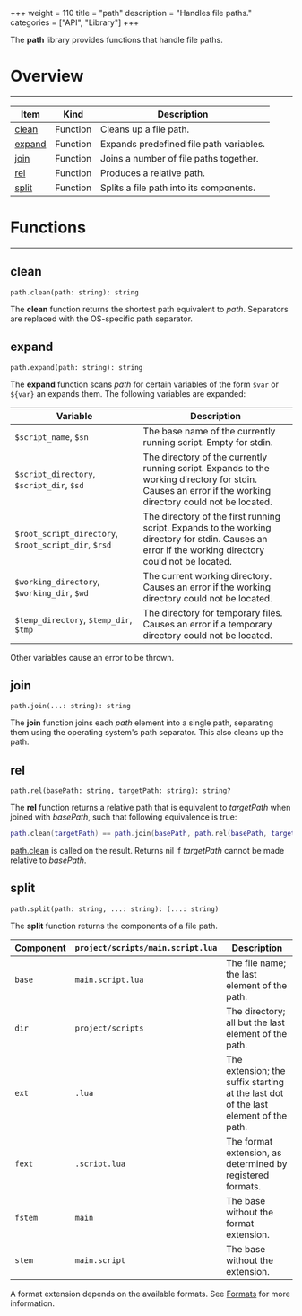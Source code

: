 +++
weight = 110
title = "path"
description = "Handles file paths."
categories = ["API", "Library"]
+++

The **path** library provides functions that handle file paths.

# Overview

----

<div class="api-list one two">

| Item | Kind | Description |
| --- | --- | --- |
| [clean](#clean) | Function | Cleans up a file path. |
| [expand](#expand) | Function | Expands predefined file path variables. |
| [join](#join) | Function | Joins a number of file paths together. |
| [rel](#rel) | Function | Produces a relative path. |
| [split](#split) | Function | Splits a file path into its components. |

</div>

# Functions

----

## clean

 `path.clean(path: string): string`

The **clean** function returns the shortest path equivalent to
*path*. Separators are replaced with the OS-specific path separator.

## expand

 `path.expand(path: string): string`

The **expand** function scans *path* for certain variables of the
form `$var` or `${var}` an expands them. The following
variables are expanded:

| Variable | Description |
| --- | --- |
| `$script_name`, `$sn` | The base name of the currently running script. Empty for stdin. |
| `$script_directory`, `$script_dir`, `$sd` | The directory of the currently running script. Expands to the working directory for stdin. Causes an error if the working directory could not be located. |
| `$root_script_directory`, `$root_script_dir`, `$rsd` | The directory of the first running script. Expands to the working directory for stdin. Causes an error if the working directory could not be located. |
| `$working_directory`, `$working_dir`, `$wd` | The current working directory. Causes an error if the working directory could not be located. |
| `$temp_directory`, `$temp_dir`, `$tmp` | The directory for temporary files. Causes an error if a temporary directory could not be located. |

Other variables cause an error to be thrown.

## join

 `path.join(...: string): string`

The **join** function joins each *path* element into a single path,
separating them using the operating system's path separator. This also cleans up
the path.

## rel

 `path.rel(basePath: string, targetPath: string): string?`

The **rel** function returns a relative path that is equivalent to
*targetPath* when joined with *basePath*, such that following
equivalence is true:

```lua
path.clean(targetPath) == path.join(basePath, path.rel(basePath, targetPath))
```

[path.clean](/api/libraries/path#clean) is called on the result. Returns nil
if *targetPath* cannot be made relative to *basePath*.

## split

 `path.split(path: string, ...: string): (...: string)`

The **split** function returns the components of a file path.

| Component | `project/scripts/main.script.lua` | Description |
| --- | --- | --- |
| `base` | `main.script.lua` | The file name; the last element of the path. |
| `dir` | `project/scripts` | The directory; all but the last element of the path. |
| `ext` | `.lua` | The extension; the suffix starting at the last dot of the last element of the path. |
| `fext` | `.script.lua` | The format extension, as determined by registered formats. |
| `fstem` | `main` | The base without the format extension. |
| `stem` | `main.script` | The base without the extension. |

A format extension depends on the available formats. See [Formats](formats.md) for more information.